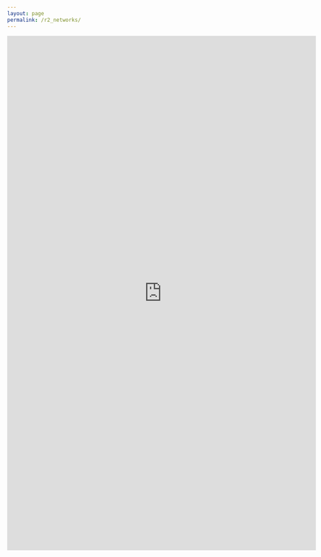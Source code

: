 ```yaml
---
layout: page
permalink: /r2_networks/
---
```

<iframe src="https://docs.google.com/document/d/1rGovCgKd2lOZoJNg0nSVWdpX3oIeTM7LaNHiqCpa6lY/pub?embedded=true" width="720" height="1200" frameborder="0" marginheight="0" marginwidth="0">Wird geladen...</iframe>